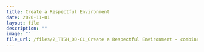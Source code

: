 ```yaml
---
title: Create a Respectful Environment
date: 2020-11-01
layout: file
description: ""
image: ""
file_url: /files/2_TTSH_OD-CL_Create a Respectful Environment - combine.pdf
---
```

